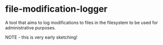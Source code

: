# file-modification-logger
A tool that aims to log modifications to files in the filesystem to be used for administrative purposes.

NOTE - this is very early sketching!
